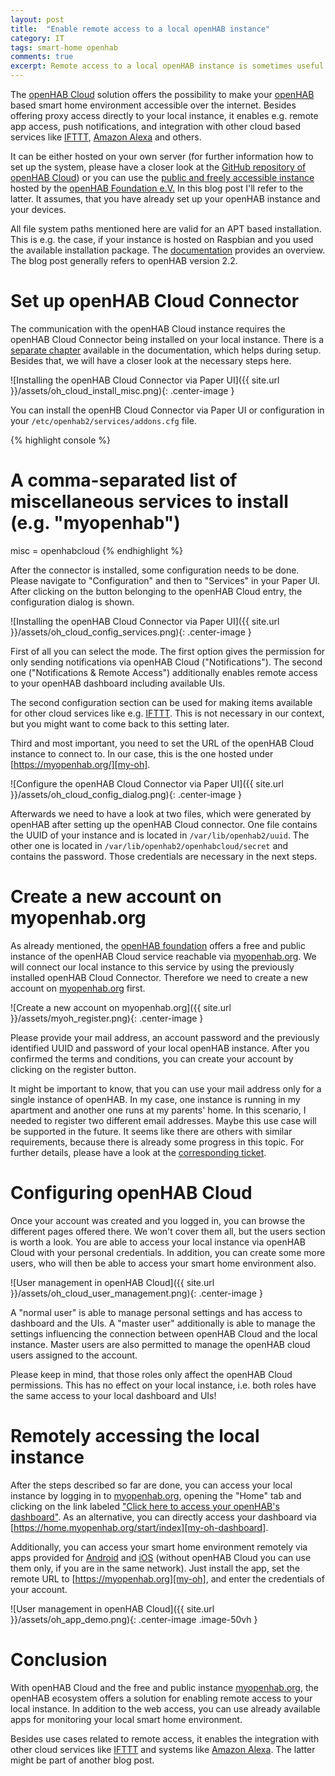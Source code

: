 ```yaml
---
layout: post
title:  "Enable remote access to a local openHAB instance"
category: IT
tags: smart-home openhab
comments: true
excerpt: Remote access to a local openHAB instance is sometimes useful. This post shows, how openHAB Cloud is set up for enabling remote access to your smart home environment.
---
```


The [openHAB Cloud][oh-cloud-gh] solution offers the possibility to make your [openHAB][openhab] based smart home environment accessible over the internet. Besides offering proxy access directly to your local instance, it enables e.g. remote app access, push notifications, and integration with other cloud based services like [IFTTT][ifttt], [Amazon Alexa][alexa] and others.

It can be either hosted on your own server (for further information how to set up the system, please have a closer look at the [GitHub repository of openHAB Cloud][oh-cloud-gh]) or you can use the [public and freely accessible instance][my-oh-www] hosted by the [openHAB Foundation e.V.][oh-foundation] In this blog post I'll refer to the latter. It assumes, that you have already set up your openHAB instance and your devices.

All file system paths mentioned here are valid for an APT based installation. This is e.g. the case, if your instance is hosted on Raspbian and you used the available installation package. The [documentation][oh-paths] provides an overview. The blog post generally refers to openHAB version 2.2. 

# Set up openHAB Cloud Connector

The communication with the openHAB Cloud instance requires the openHAB Cloud Connector being installed on your local instance. There is a [separate chapter][oh-cloud-con] available in the documentation, which helps during setup. Besides that, we will have a closer look at the necessary steps here.

![Installing the openHAB Cloud Connector via Paper UI]({{ site.url }}/assets/oh_cloud_install_misc.png){: .center-image }

You can install the openHB Cloud Connector via Paper UI or configuration in your ``/etc/openhab2/services/addons.cfg`` file.

{% highlight console %}
# A comma-separated list of miscellaneous services to install (e.g. "myopenhab")
misc = openhabcloud
{% endhighlight %}

After the connector is installed, some configuration needs to be done. Please navigate to "Configuration" and then to "Services" in your Paper UI. After clicking on the button belonging to the openHAB Cloud entry, the configuration dialog is shown.

![Installing the openHAB Cloud Connector via Paper UI]({{ site.url }}/assets/oh_cloud_config_services.png){: .center-image }

First of all you can select the mode. The first option gives the permission for only sending notifications via openHAB Cloud ("Notifications"). The  second one ("Notifications & Remote Access") additionally enables remote access to your openHAB dashboard including available UIs.

The second configuration section can be used for making items available for other cloud services like e.g. [IFTTT][ifttt]. This is not necessary in our context, but you might want to come back to this setting later.

Third and most important, you need to set the URL of the openHAB Cloud instance to connect to. In our case, this is the one hosted under [https://myopenhab.org/][my-oh].

![Configure the openHAB Cloud Connector via Paper UI]({{ site.url }}/assets/oh_cloud_config_dialog.png){: .center-image }

Afterwards we need to have a look at two files, which were generated by openHAB after setting up the openHAB Cloud connector. One file contains the UUID of your instance and is located in ``/var/lib/openhab2/uuid``. The other one is located in ``/var/lib/openhab2/openhabcloud/secret`` and contains the password. Those credentials are necessary in the next steps.

# Create a new account on myopenhab.org

As already mentioned, the [openHAB foundation][oh-foundation] offers a free and public instance of the openHAB Cloud service reachable via [myopenhab.org][my-oh]. We will connect our local instance to this service by using the previously installed openHAB Cloud Connector. Therefore we need to create a new account on [myopenhab.org][my-oh-login] first. 

![Create a new account on myopenhab.org]({{ site.url }}/assets/myoh_register.png){: .center-image }

Please provide your mail address, an account password and the previously identified UUID and password of your local openHAB instance. After you confirmed the terms and conditions, you can create your account by clicking on the register button.

It might be important to know, that you can use your mail address only for a single instance of openHAB. In my case, one instance is running in my apartment and another one runs at my parents' home. In this scenario, I needed to register two different email addresses. Maybe this use case will be supported in the future. It seems like there are others with similar requirements, because there is already some progress in this topic. For further details, please have a look at the [corresponding ticket][feature-req-multi-account].

# Configuring openHAB Cloud

Once your account was created and you logged in, you can browse the different pages offered there. We won't cover them all, but the users section is worth a look. You are able to access your local instance via openHAB Cloud with your personal credentials. In addition, you can create some more users, who will then be able to access your smart home environment also. 

![User management in openHAB Cloud]({{ site.url }}/assets/oh_cloud_user_management.png){: .center-image }

A "normal user" is able to manage personal settings and has access to dashboard and the UIs. A "master user" additionally is able to manage the settings influencing the connection between openHAB Cloud and the local instance. Master users are also permitted to manage the openHAB cloud users assigned to the account.

Please keep in mind, that those roles only affect the openHAB Cloud permissions. This has no effect on your local instance, i.e. both roles have the same access to your local dashboard and UIs! 

# Remotely accessing the local instance

After the steps described so far are done, you can access your local instance by logging in to [myopenhab.org][my-oh], opening the "Home" tab and clicking on the link labeled ["Click here to access your openHAB's dashboard"][my-oh-dashboard]. As an alternative, you can directly access your dashboard via [https://home.myopenhab.org/start/index][my-oh-dashboard].

Additionally, you can access your smart home environment remotely via apps provided for [Android][app-android] and [iOS][app-ios] (without openHAB Cloud you can use them only, if you are in the same network). Just install the app, set the remote URL to [https://myopenhab.org][my-oh], and enter the credentials of your account.

![User management in openHAB Cloud]({{ site.url }}/assets/oh_app_demo.png){: .center-image .image-50vh }

# Conclusion

With openHAB Cloud and the free and public instance [myopenhab.org][my-oh], the openHAB ecosystem offers a solution for enabling remote access to your local instance. In addition to the web access, you can use already available apps for monitoring your local smart home environment. 

Besides use cases related to remote access, it enables the integration with other cloud services like [IFTTT][ifttt] and systems like [Amazon Alexa][alexa]. The latter might be part of another blog post.

[my-oh]: https://myopenhab.org/
[my-oh-dashboard]: https://home.myopenhab.org/start/index
[my-oh-www]: http://www.myopenhab.org/
[oh-cloud-gh]: https://github.com/openhab/openhab-cloud
[oh-cloud-con]: http://docs.openhab.org/addons/ios/openhabcloud/readme.html
[ifttt]: https://ifttt.com/
[alexa]: https://alexa.amazon.de
[oh-foundation]: https://www.openhabfoundation.org/
[oh-paths]: http://docs.openhab.org/installation/linux.html#file-locations
[my-oh-login]: https://myopenhab.org/login
[feature-req-multi-account]: https://github.com/openhab/openhab-cloud/issues/29
[app-android]: https://play.google.com/store/apps/details?id=org.openhab.habdroid
[app-ios]: https://itunes.apple.com/de/app/openhab/id492054521?mt=8
[openhab]: https://www.openhab.org